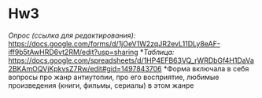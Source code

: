 # Hw3
_Опрос (ссылка для редактирования):_ https://docs.google.com/forms/d/1jOeV1W2zqJR2evL11DLy8eAF-iff9b5tAwHRD6vt2RM/edit?usp=sharing
*_Таблица:_ https://docs.google.com/spreadsheets/d/1HP4EFB63VQ_rWRDbGf4H1DaVa2BKAmOQVjKpkvsZ7Rw/edit#gid=1497843706
*Форма включала в себя вопросы про жанр антиутопии, про его восприятие, любимые произведения (книги, фильмы, сериалы) в этом жанре
